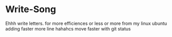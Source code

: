 # Write-Song
Ehhh write letters.
for more efficiences or less or more
from my linux ubuntu  adding faster more line hahahcs
move faster with git status
